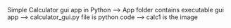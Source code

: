 Simple Calculator gui app in Python
--> App folder contains executable gui app
--> calculator_gui.py file is python code 
--> calc1 is the image
